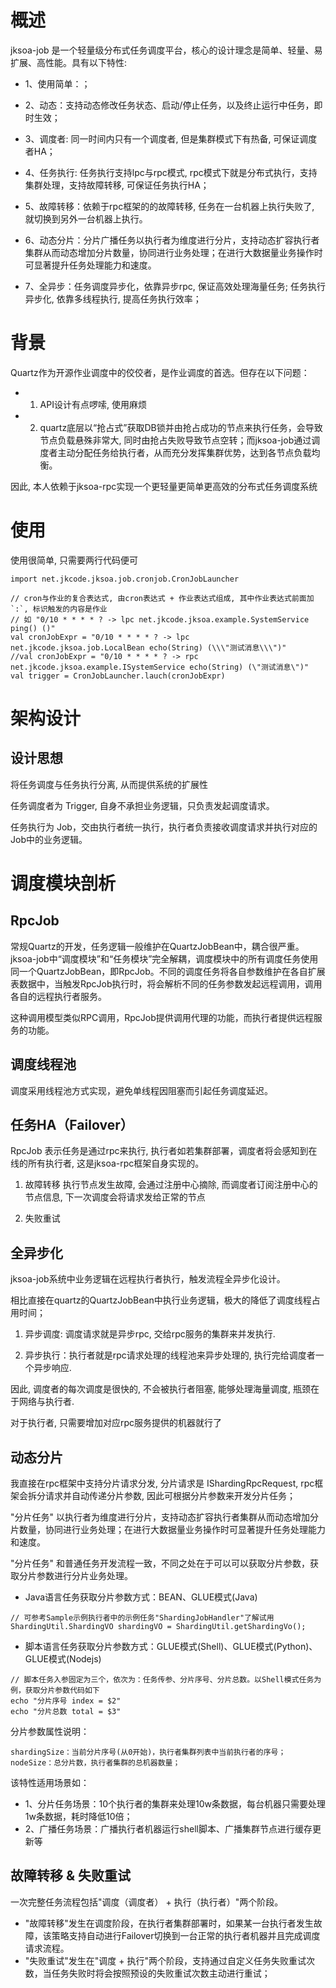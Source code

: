 # 概述
jksoa-job 是一个轻量级分布式任务调度平台，核心的设计理念是简单、轻量、易扩展、高性能。具有以下特性:

- 1、使用简单：；

- 2、动态：支持动态修改任务状态、启动/停止任务，以及终止运行中任务，即时生效；

- 3、调度者: 同一时间内只有一个调度者, 但是集群模式下有热备, 可保证调度者HA；

- 4、任务执行: 任务执行支持lpc与rpc模式, rpc模式下就是分布式执行，支持集群处理，支持故障转移, 可保证任务执行HA；

- 5、故障转移：依赖于rpc框架的的故障转移, 任务在一台机器上执行失败了, 就切换到另外一台机器上执行。

- 6、动态分片：分片广播任务以执行者为维度进行分片，支持动态扩容执行者集群从而动态增加分片数量，协同进行业务处理；在进行大数据量业务操作时可显著提升任务处理能力和速度。

- 7、全异步：任务调度异步化，依靠异步rpc, 保证高效处理海量任务; 任务执行异步化, 依靠多线程执行, 提高任务执行效率；

# 背景

Quartz作为开源作业调度中的佼佼者，是作业调度的首选。但存在以下问题：

- 1. API设计有点啰嗦, 使用麻烦
- 2. quartz底层以“抢占式”获取DB锁并由抢占成功的节点来执行任务，会导致节点负载悬殊非常大, 同时由抢占失败导致节点空转；而jksoa-job通过调度者主动分配任务给执行者，从而充分发挥集群优势，达到各节点负载均衡。

因此, 本人依赖于jksoa-rpc实现一个更轻量更简单更高效的分布式任务调度系统

# 使用

使用很简单, 只需要两行代码便可

```
import net.jkcode.jksoa.job.cronjob.CronJobLauncher

// cron与作业的复合表达式, 由cron表达式 + 作业表达式组成, 其中作业表达式前面加`:`, 标识触发的内容是作业
// 如 "0/10 * * * * ? -> lpc net.jkcode.jksoa.example.SystemService ping() ()"
val cronJobExpr = "0/10 * * * * ? -> lpc net.jkcode.jksoa.job.LocalBean echo(String) (\\\"测试消息\\\")"
//val cronJobExpr = "0/10 * * * * ? -> rpc net.jkcode.jksoa.example.ISystemService echo(String) (\"测试消息\")"
val trigger = CronJobLauncher.lauch(cronJobExpr)
```



# 架构设计

## 设计思想

将任务调度与任务执行分离, 从而提供系统的扩展性

任务调度者为 Trigger, 自身不承担业务逻辑，只负责发起调度请求。

任务执行为 Job，交由执行者统一执行，执行者负责接收调度请求并执行对应的Job中的业务逻辑。


# 调度模块剖析

## RpcJob
常规Quartz的开发，任务逻辑一般维护在QuartzJobBean中，耦合很严重。jksoa-job中“调度模块”和“任务模块”完全解耦，调度模块中的所有调度任务使用同一个QuartzJobBean，即RpcJob。不同的调度任务将各自参数维护在各自扩展表数据中，当触发RpcJob执行时，将会解析不同的任务参数发起远程调用，调用各自的远程执行者服务。

这种调用模型类似RPC调用，RpcJob提供调用代理的功能，而执行者提供远程服务的功能。

## 调度线程池
调度采用线程池方式实现，避免单线程因阻塞而引起任务调度延迟。


## 任务HA（Failover）
RpcJob 表示任务是通过rpc来执行, 执行者如若集群部署，调度者将会感知到在线的所有执行者, 这是jksoa-rpc框架自身实现的。

1. 故障转移
执行节点发生故障, 会通过注册中心摘除, 而调度者订阅注册中心的节点信息, 下一次调度会将请求发给正常的节点

2. 失败重试


## 全异步化

jksoa-job系统中业务逻辑在远程执行者执行，触发流程全异步化设计。

相比直接在quartz的QuartzJobBean中执行业务逻辑，极大的降低了调度线程占用时间；

1. 异步调度: 调度请求就是异步rpc, 交给rpc服务的集群来并发执行.

2. 异步执行：执行者就是rpc请求处理的线程池来异步处理的, 执行完给调度者一个异步响应.

因此, 调度者的每次调度是很快的, 不会被执行者阻塞, 能够处理海量调度, 瓶颈在于网络与执行者.

对于执行者, 只需要增加对应rpc服务提供的机器就行了

## 动态分片

我直接在rpc框架中支持分片请求分发, 分片请求是 IShardingRpcRequest, rpc框架会拆分请求并自动传递分片参数, 因此可根据分片参数来开发分片任务；

"分片任务" 以执行者为维度进行分片，支持动态扩容执行者集群从而动态增加分片数量，协同进行业务处理；在进行大数据量业务操作时可显著提升任务处理能力和速度。

"分片任务" 和普通任务开发流程一致，不同之处在于可以可以获取分片参数，获取分片参数进行分片业务处理。

- Java语言任务获取分片参数方式：BEAN、GLUE模式(Java)
```
// 可参考Sample示例执行者中的示例任务"ShardingJobHandler"了解试用
ShardingUtil.ShardingVO shardingVO = ShardingUtil.getShardingVo();
```
- 脚本语言任务获取分片参数方式：GLUE模式(Shell)、GLUE模式(Python)、GLUE模式(Nodejs)
```
// 脚本任务入参固定为三个，依次为：任务传参、分片序号、分片总数。以Shell模式任务为例，获取分片参数代码如下
echo "分片序号 index = $2"
echo "分片总数 total = $3"
```

分片参数属性说明：

    shardingSize：当前分片序号(从0开始)，执行者集群列表中当前执行者的序号；
    nodeSize：总分片数，执行者集群的总机器数量；

该特性适用场景如：
- 1、分片任务场景：10个执行者的集群来处理10w条数据，每台机器只需要处理1w条数据，耗时降低10倍；
- 2、广播任务场景：广播执行者机器运行shell脚本、广播集群节点进行缓存更新等


## 故障转移 & 失败重试
一次完整任务流程包括"调度（调度者） + 执行（执行者）"两个阶段。
- "故障转移"发生在调度阶段，在执行者集群部署时，如果某一台执行者发生故障，该策略支持自动进行Failover切换到一台正常的执行者机器并且完成调度请求流程。
- "失败重试"发生在"调度 + 执行"两个阶段，支持通过自定义任务失败重试次数，当任务失败时将会按照预设的失败重试次数主动进行重试；




